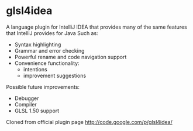 glsl4idea
=========

A language plugin for IntelliJ IDEA that provides many of the same features that IntelliJ provides for Java
Such as:

 - Syntax highlighting
 - Grammar and error checking
 - Powerful rename and code navigation support
 - Convenience functionality:
     - intentions
     - improvement suggestions 

Possible future improvements:

 - Debugger
 - Compiler
 - GLSL 1.50 support 

Cloned from official plugin page http://code.google.com/p/glsl4idea/
